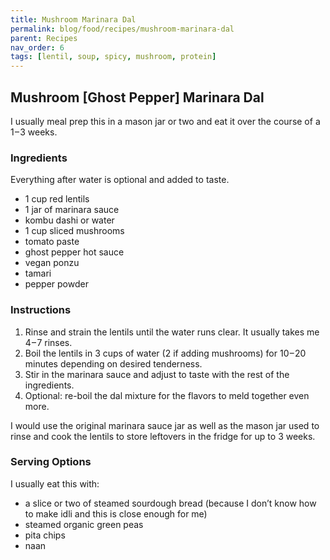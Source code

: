 ```yaml
---
title: Mushroom Marinara Dal
permalink: blog/food/recipes/mushroom-marinara-dal
parent: Recipes
nav_order: 6
tags: [lentil, soup, spicy, mushroom, protein]
---
```


## Mushroom [Ghost Pepper] Marinara Dal

I usually meal prep this in a mason jar or two and eat it over the course of a 1 – 3 weeks.
<!-- 
![image](https://github.com/user-attachments/assets/25ed8af1-600b-44f8-949f-1a5fcfb311e3){: style="float: right; max-width: 50%; border-radius: .33rem;margin-left: 1rem;"} -->

### Ingredients

Everything after water is optional and added to taste.

- 1 cup red lentils
- 1 jar of marinara sauce
- kombu dashi or water
- 1 cup sliced mushrooms
- tomato paste
- ghost pepper hot sauce 
- vegan ponzu
- tamari
- pepper powder

### Instructions

1. Rinse and strain the lentils until the water runs clear. It usually takes me 4 – 7 rinses.
2. Boil the lentils in 3 cups of water (2 if adding mushrooms) for 10 – 20 minutes depending on desired tenderness.
3. Stir in the marinara sauce and adjust to taste with the rest of the ingredients.
4. Optional: re-boil the dal mixture for the flavors to meld together even more.
   
I would use the original marinara sauce jar as well as the mason jar used to rinse and cook the lentils to store leftovers in the fridge for up to 3 weeks.

### Serving Options

I usually eat this with:

- a slice or two of steamed sourdough bread (because I don’t know how to make idli and this is close enough for me)
- steamed organic green peas
- pita chips
- naan

